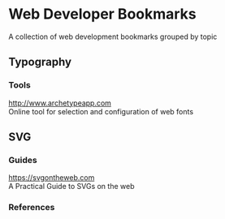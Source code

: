 # Web Developer Bookmarks

A collection of web development bookmarks grouped by topic

## Typography

### Tools

<http://www.archetypeapp.com>  
Online tool for selection and configuration of web fonts

## SVG

### Guides

<https://svgontheweb.com>  
A Practical Guide to SVGs on the web

### References


